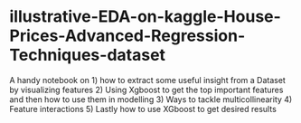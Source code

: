 # illustrative-EDA-on-kaggle-House-Prices-Advanced-Regression-Techniques-dataset
A handy notebook on 
    1) how to extract some useful insight from a Dataset by visualizing features 
    2) Using Xgboost to get the top important features and then how to use them in modelling
    3) Ways to tackle multicollinearity
    4) Feature interactions
    5) Lastly how to use XGboost to get desired results
